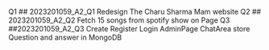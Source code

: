 Q1 ## 2023201059_A2_Q1 
 Redesign The Charu Sharma Mam website
 Q2 ## 2023201059_A2_Q2
 Fetch 15 songs from spotify show on Page 
 Q3 ##2023201059_A2_Q3
 Create Register Login AdminPage  ChatArea store Question and answer in MongoDB
